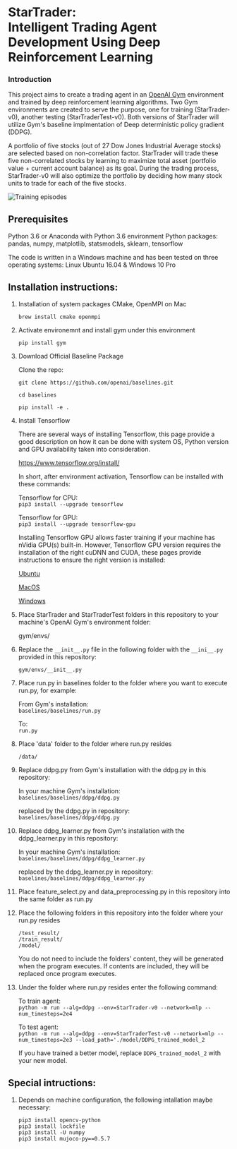 [//]: # (Image References)

[image1]: https://github.com/jiewwantan/StarTrader/blob/master/training_episodes.gif "Training episodes"

# **StarTrader:** <br />Intelligent Trading Agent Development Using Deep Reinforcement Learning

### Introduction

This project aims to create a trading agent in an [OpenAI Gym](https://gym.openai.com/) environment and trained by deep reinforcement learning algorithms.
Two Gym environments are created to serve the purpose, one for training (StarTrader-v0), another testing
(StarTraderTest-v0). Both versions of StarTrader will utilize Gym's baseline implmentation of Deep deterministic policy gradient (DDPG). 

A portfolio of five stocks (out of 27 Dow Jones Industrial Average stocks) are selected based on non-correlation factor. StarTrader will trade these five non-correlated stocks by learning to maximize total asset (portfolio value + current account balance) as its goal. During the trading process, StarTrader-v0 will also optimize the portfolio by deciding how many stock units to trade for each of the five stocks.

![Training episodes][image1]

## Prerequisites

Python 3.6 or Anaconda with Python 3.6 environment
Python packages: pandas, numpy, matplotlib, statsmodels, sklearn, tensorflow

The code is written in a Windows machine and has been tested on three operating systems: 
Linux Ubuntu 16.04 & Windows 10 Pro


## Installation instructions:

1. Installation of system packages CMake, OpenMPI on Mac

   ```brew install cmake openmpi```

2. Activate environemnt and install gym under this environment
 
   ```pip install gym```

3. Download Official Baseline Package

   Clone the repo:

   ```
   git clone https://github.com/openai/baselines.git

   cd baselines

   pip install -e .
   ```

4. Install Tensorflow

   There are several ways of installing Tensorflow, this page provide a good description on how it can be done with system OS, Python version and GPU availability taken into consideration.

   https://www.tensorflow.org/install/

   In short, after environment activation, Tensorflow can be installed with these commands: 

   Tensorflow for CPU:<br />
   ```pip3 install --upgrade tensorflow```

   Tensorflow for GPU: <br />
   ```pip3 install --upgrade tensorflow-gpu```

   Installing Tensorflow GPU allows faster training if your machine has nVidia GPU(s) built-in. 
   However, Tensorflow GPU version requires the installation of the right cuDNN and CUDA, these pages provide instructions to ensure the right version is installed: 

   [Ubuntu](https://www.tensorflow.org/install/install_linux)

   [MacOS](https://www.tensorflow.org/install/install_mac (Tensorflow 1.2 no longer provides GPU support for MacOS) )

   [Windows](https://www.tensorflow.org/install/install_windows)
	
5. Place StarTrader and StarTraderTest folders in this repository to your machine's OpenAI Gym's environment folder: 

   gym/envs/
	
6. Replace the ```__init__.py``` file in the following folder with the ```__ini__.py``` provided in this repository: 

   ```gym/envs/__init__.py```
  
7. Place run.py in baselines folder to the folder where you want to execute run.py, for example:

   From Gym's installation: <br />
   ```baselines/baselines/run.py```

   To: <br />
   ```run.py```
	
8. Place 'data' folder to the folder where run.py resides
  
   ```/data/```
   
9. Replace ddpg.py from Gym's installation with the ddpg.py in this repository:

   In your machine Gym's installation: <br />
   ```baselines/baselines/ddpg/ddpg.py```

   replaced by the ddpg.py in repository: <br />
   ```baselines/baselines/ddpg/ddpg.py```

10. Replace ddpg_learner.py from Gym's installation with the ddpg_learner.py in this repository:

      In your machine Gym's installation: <br />
      ```baselines/baselines/ddpg/ddpg_learner.py```

      replaced by the ddpg_learner.py in repository: <br />
      ```baselines/baselines/ddpg/ddpg_learner.py```
   
11. Place feature_select.py and data_preprocessing.py in this repository into the same folder as run.py

12. Place the following folders in this repository into the folder where your run.py resides

     ```/test_result/```<br />
     ```/train_result/```<br />
     ```/model/```<br />
    
      You do not need to include the folders' content, they will be generated when the program executes. If contents are included, they  will be replaced once program executes.

12. Under the folder where run.py resides enter the following command:

      To train agent:<br />
      ```python -m run --alg=ddpg --env=StarTrader-v0 --network=mlp --num_timesteps=2e4```

      To test agent:<br />
      ```python -m run --alg=ddpg --env=StarTraderTest-v0 --network=mlp --num_timesteps=2e3 --load_path='./model/DDPG_trained_model_2```
      
      If you have trained a better model, replace ```DDPG_trained_model_2``` with your new model. 

## Special intructions: 
1. Depends on machine configuration, the following intallation maybe necessary: 

   ```pip3 install opencv-python```<br />
   ```pip3 install lockfile```<br />
   ```pip3 install -U numpy```<br />
   ```pip3 install mujoco-py==0.5.7```<br />
